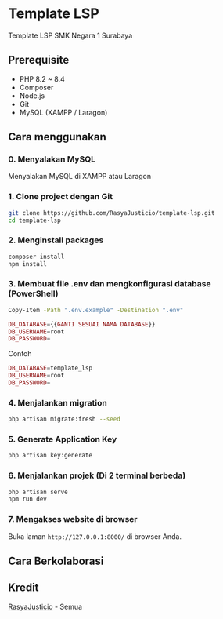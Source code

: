 # Template LSP
Template LSP SMK Negara 1 Surabaya

## Prerequisite
- PHP 8.2 ~ 8.4
- Composer
- Node.js
- Git
- MySQL (XAMPP / Laragon)

## Cara menggunakan

### 0. Menyalakan MySQL
Menyalakan MySQL di XAMPP atau Laragon

### 1. Clone project dengan Git
```bash
git clone https://github.com/RasyaJusticio/template-lsp.git
cd template-lsp
```

### 2. Menginstall packages
```bash
composer install
npm install
```

### 3. Membuat file .env dan mengkonfigurasi database (PowerShell)
```bash
Copy-Item -Path ".env.example" -Destination ".env"
```

```php
DB_DATABASE={{GANTI SESUAI NAMA DATABASE}}
DB_USERNAME=root
DB_PASSWORD=
```

Contoh
```php
DB_DATABASE=template_lsp
DB_USERNAME=root
DB_PASSWORD=
```

### 4. Menjalankan migration
```bash
php artisan migrate:fresh --seed
```

### 5. Generate Application Key
```bash
php artisan key:generate
```

### 6. Menjalankan projek (Di 2 terminal berbeda)
```bash
php artisan serve
npm run dev
```

### 7. Mengakses website di browser
Buka laman `http://127.0.0.1:8000/` di browser Anda.

## Cara Berkolaborasi

## Kredit
[RasyaJusticio](https://github.com/RasyaJusticio) - Semua